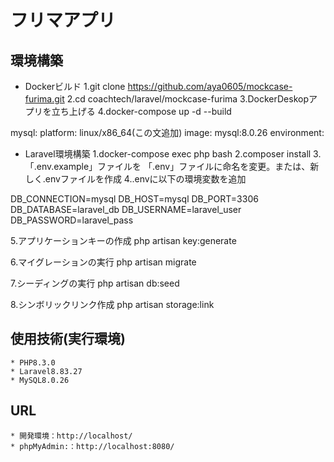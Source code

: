 # フリマアプリ

## 環境構築

+ Dockerビルド
    1.git clone https://github.com/aya0605/mockcase-furima.git
    2.cd coachtech/laravel/mockcase-furima
    3.DockerDeskopアプリを立ち上げる
    4.docker-compose up -d --build

mysql:
    platform: linux/x86_64(この文追加)
    image: mysql:8.0.26
    environment:

+ Laravel環境構築
    1.docker-compose exec php bash
    2.composer install
    3.「.env.example」ファイルを 「.env」ファイルに命名を変更。または、新しく.envファイルを作成
    4..envに以下の環境変数を追加

DB_CONNECTION=mysql
DB_HOST=mysql
DB_PORT=3306
DB_DATABASE=laravel_db
DB_USERNAME=laravel_user
DB_PASSWORD=laravel_pass

5.アプリケーションキーの作成
php artisan key:generate

6.マイグレーションの実行
php artisan migrate

7.シーディングの実行
php artisan db:seed

8.シンボリックリンク作成
php artisan storage:link

## 使用技術(実行環境)
    * PHP8.3.0
    * Laravel8.83.27
    * MySQL8.0.26

## URL
    * 開発環境：http://localhost/
    * phpMyAdmin:：http://localhost:8080/



